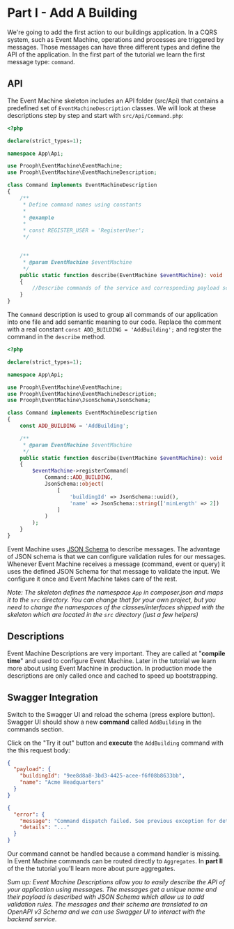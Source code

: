 # Part I - Add A Building

We're going to add the first action to our buildings application. In a CQRS system, such as
Event Machine, operations and processes are triggered by messages. Those messages can have three different types and
define the API of the application. In the first part of the tutorial we learn the first message type: `command`.

## API

The Event Machine skeleton includes an API folder (src/Api) that contains a predefined set of `EventMachineDescription` classes.
We will look at these descriptions step by step and start with `src/Api/Command.php`:

```php
<?php

declare(strict_types=1);

namespace App\Api;

use Prooph\EventMachine\EventMachine;
use Prooph\EventMachine\EventMachineDescription;

class Command implements EventMachineDescription
{
    /**
     * Define command names using constants
     *
     * @example
     *
     * const REGISTER_USER = 'RegisterUser';
     */


    /**
     * @param EventMachine $eventMachine
     */
    public static function describe(EventMachine $eventMachine): void
    {
        //Describe commands of the service and corresponding payload schema (used for input validation)
    }
}

```

The `Command` description is used to group all commands of our application into one file and add semantic meaning to our
code. Replace the comment with a real constant `const ADD_BUILDING = 'AddBuilding';` and register the command in the
`describe` method.

```php
<?php

declare(strict_types=1);

namespace App\Api;

use Prooph\EventMachine\EventMachine;
use Prooph\EventMachine\EventMachineDescription;
use Prooph\EventMachine\JsonSchema\JsonSchema;

class Command implements EventMachineDescription
{
    const ADD_BUILDING = 'AddBuilding';

    /**
     * @param EventMachine $eventMachine
     */
    public static function describe(EventMachine $eventMachine): void
    {
        $eventMachine->registerCommand(
            Command::ADD_BUILDING,
            JsonSchema::object(
                [
                    'buildingId' => JsonSchema::uuid(),
                    'name' => JsonSchema::string(['minLength' => 2])
                ]
            )
        );
    }
}

```
Event Machine uses [JSON Schema](http://json-schema.org/) to describe messages.
The advantage of JSON schema is that we can configure validation rules for our messages. Whenever Event Machine receives a message
(command, event or query) it uses the defined JSON Schema for that message to validate the input. We configure it once
and Event Machine takes care of the rest.

*Note: The skeleton defines the namespace `App` in composer.json and maps it to the `src` directory. You can change that for your own project, but
you need to change the namespaces of the classes/interfaces shipped with the skeleton which are located in the `src` directory (just a few helpers)*

## Descriptions

Event Machine Descriptions are very important. They are called at "**compile time**" and used to configure Event Machine.
Later in the tutorial we learn more about using Event Machine in production. In production mode the descriptions are only
called once and cached to speed up bootstrapping.

## Swagger Integration

Switch to the Swagger UI and reload the schema (press explore button).
Swagger UI should show a new **command** called `AddBuilding` in the commands section.

Click on the "Try it out" button and **execute** the `AddBuilding` command with the this request body:

```json
{
  "payload": {
    "buildingId": "9ee8d8a8-3bd3-4425-acee-f6f08b8633bb",
    "name": "Acme Headquarters"
  }
}
```

```json
{
  "error": {
    "message": "Command dispatch failed. See previous exception for details.",
    "details": "..."
  }
}
```

Our command cannot be handled because a command handler is missing. In Event Machine
commands can be routed directly to `Aggregates`.
In **part II** of the the tutorial you'll learn more about pure aggregates.

*Sum up: Event Machine Descriptions allow you to easily describe the API of your application using messages. The messages get
a unique name and their payload is described with JSON Schema which allow us to add validation rules. The messages and their
schema are translated to an OpenAPI v3 Schema and we can use Swagger UI to interact with the backend
service.*










